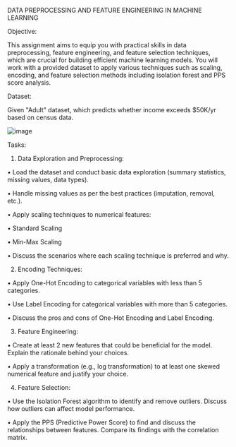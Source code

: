 DATA PREPROCESSING AND FEATURE ENGINEERING IN MACHINE LEARNING


Objective:

This assignment aims to equip you with practical skills in data preprocessing, feature engineering, and feature selection techniques, which are crucial for building efficient machine learning models. You will work with a provided dataset to apply various techniques such as scaling, encoding, and feature selection methods including isolation forest and PPS score analysis.


Dataset:

Given "Adult" dataset, which predicts whether income exceeds $50K/yr based on census data.

![image](https://github.com/user-attachments/assets/73dceb92-fd3d-4a8c-8cd6-a57133f29851)



Tasks:

1. Data Exploration and Preprocessing:

•	Load the dataset and conduct basic data exploration (summary statistics, missing values, data types).

•	Handle missing values as per the best practices (imputation, removal, etc.).

•	Apply scaling techniques to numerical features:

•	Standard Scaling

•	Min-Max Scaling

•	Discuss the scenarios where each scaling technique is preferred and why.


2. Encoding Techniques:

•	Apply One-Hot Encoding to categorical variables with less than 5 categories.

•	Use Label Encoding for categorical variables with more than 5 categories.

•	Discuss the pros and cons of One-Hot Encoding and Label Encoding.


3. Feature Engineering:

•	Create at least 2 new features that could be beneficial for the model. Explain the rationale behind your choices.

•	Apply a transformation (e.g., log transformation) to at least one skewed numerical feature and justify your choice.


4. Feature Selection:

•	Use the Isolation Forest algorithm to identify and remove outliers. Discuss how outliers can affect model performance.


•	Apply the PPS (Predictive Power Score) to find and discuss the relationships between features. Compare its findings with the correlation matrix.
